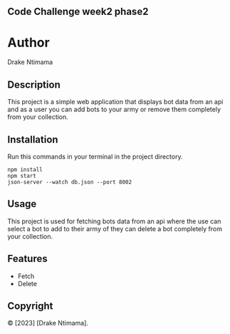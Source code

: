 ## Code Challenge week2 phase2

# Author
Drake Ntimama
## Description

This project is a simple web application that displays bot data from an api and as a user you can add bots to your army or remove them completely from your collection.

## Installation
Run this commands in your terminal in the project directory.

```
npm install
npm start
json-server --watch db.json --port 8002
```

## Usage

This project is used for fetching bots data from an api where the use can select a bot to add to their army of they can delete a bot completely from your collection.

## Features

- Fetch
- Delete


## Copyright

© [2023] [Drake Ntimama].
